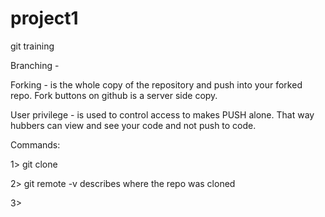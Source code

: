 project1
========

git training

Branching - 

Forking - is the whole copy of the repository and push into your forked repo. Fork buttons on github is a server side copy. 

User privilege - is used to control access to makes PUSH alone. That way hubbers can view and see your code and not push to 
code.

Commands:

1> git clone <url of repo that can be copied from the right hand side> 

2> git remote -v 
describes where the repo was cloned

3> 
